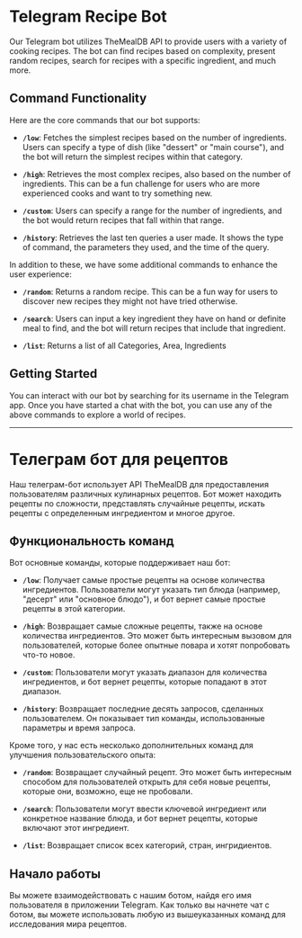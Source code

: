 # Telegram Recipe Bot

Our Telegram bot utilizes TheMealDB API to provide users with a variety of cooking recipes. The bot can find recipes based on complexity, present random recipes, search for recipes with a specific ingredient, and much more.

## Command Functionality

Here are the core commands that our bot supports:

- **`/low`**: Fetches the simplest recipes based on the number of ingredients. Users can specify a type of dish (like "dessert" or "main course"), and the bot will return the simplest recipes within that category.

- **`/high`**: Retrieves the most complex recipes, also based on the number of ingredients. This can be a fun challenge for users who are more experienced cooks and want to try something new.

- **`/custom`**: Users can specify a range for the number of ingredients, and the bot would return recipes that fall within that range.

- **`/history`**: Retrieves the last ten queries a user made. It shows the type of command, the parameters they used, and the time of the query.

In addition to these, we have some additional commands to enhance the user experience:

- **`/random`**: Returns a random recipe. This can be a fun way for users to discover new recipes they might not have tried otherwise.

- **`/search`**: Users can input a key ingredient they have on hand or definite meal to find, and the bot will return recipes that include that ingredient.

- **`/list`**: Returns a list of all Categories, Area, Ingredients

## Getting Started

You can interact with our bot by searching for its username in the Telegram app. Once you have started a chat with the bot, you can use any of the above commands to explore a world of recipes.

---

# Телеграм бот для рецептов

Наш телеграм-бот использует API TheMealDB для предоставления пользователям различных кулинарных рецептов. Бот может находить рецепты по сложности, представлять случайные рецепты, искать рецепты с определенным ингредиентом и многое другое.

## Функциональность команд

Вот основные команды, которые поддерживает наш бот:

- **`/low`**: Получает самые простые рецепты на основе количества ингредиентов. Пользователи могут указать тип блюда (например, "десерт" или "основное блюдо"), и бот вернет самые простые рецепты в этой категории.

- **`/high`**: Возвращает самые сложные рецепты, также на основе количества ингредиентов. Это может быть интересным вызовом для пользователей, которые более опытные повара и хотят попробовать что-то новое.

- **`/custom`**: Пользователи могут указать диапазон для количества ингредиентов, и бот вернет рецепты, которые попадают в этот диапазон.

- **`/history`**: Возвращает последние десять запросов, сделанных пользователем. Он показывает тип команды, использованные параметры и время запроса.

Кроме того, у нас есть несколько дополнительных команд для улучшения пользовательского опыта:

- **`/random`**: Возвращает случайный рецепт. Это может быть интересным способом для пользователей открыть для себя новые рецепты, которые они, возможно, еще не пробовали.

- **`/search`**: Пользователи могут ввести ключевой ингредиент или конкретное название блюда, и бот вернет рецепты, которые включают этот ингредиент.

- **`/list`**: Возвращает список всех категорий, стран, ингридиентов.

## Начало работы

Вы можете взаимодействовать с нашим ботом, найдя его имя пользователя в приложении Telegram. Как только вы начнете чат с ботом, вы можете использовать любую из вышеуказанных команд для исследования мира рецептов.
